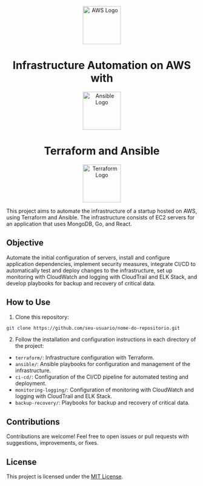 <div align="center">
  <img src="https://upload.wikimedia.org/wikipedia/commons/9/93/Amazon_Web_Services_Logo.svg" alt="AWS Logo" width="100"/>

  <h1>Infrastructure Automation on AWS with</h1>

  <img src="https://upload.wikimedia.org/wikipedia/commons/2/24/Ansible_logo.svg" alt="Ansible Logo" width="100"/>

  <h1>Terraform and Ansible</h1>

  <img src="https://www.vectorlogo.zone/logos/terraformio/terraformio-ar21.svg" alt="Terraform Logo" width="100"/>

</div>

This project aims to automate the infrastructure of a startup hosted on AWS, using Terraform and Ansible. The infrastructure consists of EC2 servers for an application that uses MongoDB, Go, and React.

## Objective

Automate the initial configuration of servers, install and configure application dependencies, implement security measures, integrate CI/CD to automatically test and deploy changes to the infrastructure, set up monitoring with CloudWatch and logging with CloudTrail and ELK Stack, and develop playbooks for backup and recovery of critical data.

## How to Use

1. Clone this repository:

```bash
git clone https://github.com/seu-usuario/nome-do-repositorio.git
```

2. Follow the installation and configuration instructions in each directory of the project:

- `terraform/`: Infrastructure configuration with Terraform.
- `ansible/`: Ansible playbooks for configuration and management of the infrastructure.
- `ci-cd/`: Configuration of the CI/CD pipeline for automated testing and deployment.
- `monitoring-logging/`: Configuration of monitoring with CloudWatch and logging with CloudTrail and ELK Stack.
- `backup-recovery/`: Playbooks for backup and recovery of critical data.

## Contributions

Contributions are welcome! Feel free to open issues or pull requests with suggestions, improvements, or fixes.

## License

This project is licensed under the [MIT License](LICENSE).
